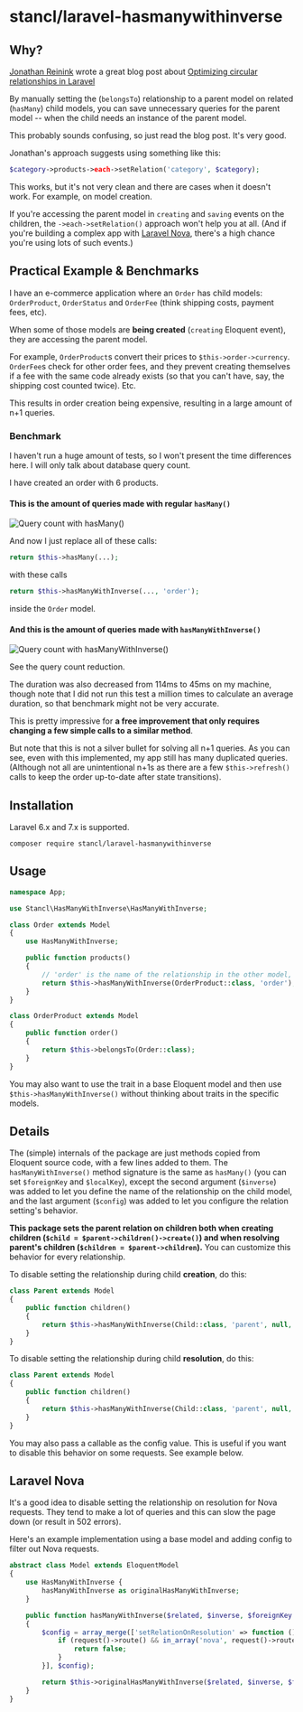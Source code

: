 # stancl/laravel-hasmanywithinverse

## Why?

[Jonathan Reinink](https://github.com/reinink) wrote a great blog post about [Optimizing circular relationships in Laravel](https://reinink.ca/articles/optimizing-circular-relationships-in-laravel)

By manually setting the (`belongsTo`) relationship to a parent model on related (`hasMany`) child models, you can save unnecessary queries for the parent model -- when the child needs an instance of the parent model.

This probably sounds confusing, so just read the blog post. It's very good.

Jonathan's approach suggests using something like this:

```php
$category->products->each->setRelation('category', $category);
```

This works, but it's not very clean and there are cases when it doesn't work. For example, on model creation.

If you're accessing the parent model in `creating` and `saving` events on the children, the `->each->setRelation()` approach won't help you at all. (And if you're building a complex app with [Laravel Nova](https://nova.laravel.com), there's a high chance you're using lots of such events.)

## Practical Example & Benchmarks

I have an e-commerce application where an `Order` has child models: `OrderProduct`, `OrderStatus` and `OrderFee` (think shipping costs, payment fees, etc).

When some of those models are **being created** (`creating` Eloquent event), they are accessing the parent model.

For example, `OrderProduct`s convert their prices to `$this->order->currency`. `OrderFee`s check for other order fees, and they prevent creating themselves if a fee with the same code already exists (so that you can't have, say, the shipping cost counted twice). Etc.

This results in order creation being expensive, resulting in a large amount of n+1 queries.

### Benchmark

I haven't run a huge amount of tests, so I won't present the time differences here. I will only talk about database query count.

I have created an order with 6 products.

#### This is the amount of queries made with regular `hasMany()`

![Query count with hasMany()](https://i.imgur.com/Yss7aVl.png)

And now I just replace all of these calls:

```php
return $this->hasMany(...);
```
with these calls
```php
return $this->hasManyWithInverse(..., 'order');
```

inside the `Order` model.

#### And this is the amount of queries made with `hasManyWithInverse()`

![Query count with hasManyWithInverse()](https://i.imgur.com/XimW6T7.png)

See the query count reduction.

The duration was also decreased from 114ms to 45ms on my machine, though note that I did not run this test a million times to calculate an average duration, so that benchmark might not be very accurate.

This is pretty impressive for **a free improvement that only requires changing a few simple calls to a similar method**.

But note that this is not a silver bullet for solving all n+1 queries. As you can see, even with this implemented, my app still has many duplicated queries. (Although not all are unintentional n+1s as there are a few `$this->refresh()` calls to keep the order up-to-date after state transitions).

## Installation

Laravel 6.x and 7.x is supported.

```
composer require stancl/laravel-hasmanywithinverse
```

## Usage

```php
namespace App;

use Stancl\HasManyWithInverse\HasManyWithInverse;

class Order extends Model
{
    use HasManyWithInverse;

    public function products()
    {
        // 'order' is the name of the relationship in the other model, see below
        return $this->hasManyWithInverse(OrderProduct::class, 'order');
    }
}

class OrderProduct extends Model
{
    public function order()
    {
        return $this->belongsTo(Order::class);
    }
}
```

You may also want to use the trait in a base Eloquent model and then use `$this->hasManyWithInverse()` without thinking about traits in the specific models.

## Details

The (simple) internals of the package are just methods copied from Eloquent source code, with a few lines added to them. The `hasManyWithInverse()` method signature is the same as `hasMany()` (you can set `$foreignKey` and `$localKey`), except the second argument (`$inverse`) was added to let you define the name of the relationship on the child model, and the last argument (`$config`) was added to let you configure the relation setting's behavior.

**This package sets the parent relation on children both when creating children (`$child = $parent->children()->create()`) and when resolving parent's children (`$children = $parent->children`).** You can customize this behavior for every relationship.

To disable setting the relationship during child **creation**, do this:
```php
class Parent extends Model
{
    public function children()
    {
        return $this->hasManyWithInverse(Child::class, 'parent', null, null, ['setRelationOnCreation' => false]);
    }
}
```

To disable setting the relationship during child **resolution**, do this:
```php
class Parent extends Model
{
    public function children()
    {
        return $this->hasManyWithInverse(Child::class, 'parent', null, null, ['setRelationOnResolution' => false]);
    }
}
```

You may also pass a callable as the config value. This is useful if you want to disable this behavior on some requests. See example below.

## Laravel Nova

It's a good idea to disable setting the relationship on resolution for Nova requests. They tend to make a lot of queries and this can slow the page down (or result in 502 errors).

Here's an example implementation using a base model and adding config to filter out Nova requests.

```php
abstract class Model extends EloquentModel
{
    use HasManyWithInverse {
        hasManyWithInverse as originalHasManyWithInverse;
    }

    public function hasManyWithInverse($related, $inverse, $foreignKey = null, $localKey = null, $config = [])
    {
        $config = array_merge(['setRelationOnResolution' => function () {
            if (request()->route() && in_array('nova', request()->route()->middleware())) {
                return false;
            }
        }], $config);

        return $this->originalHasManyWithInverse($related, $inverse, $foreignKey, $localKey, $config);
    }
}
```
